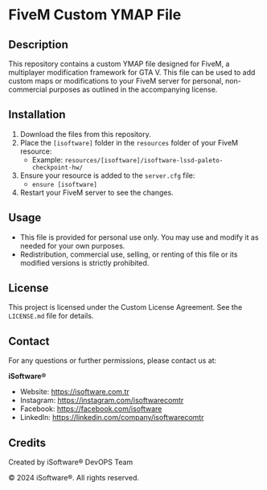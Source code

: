 # FiveM Custom YMAP File

## Description
This repository contains a custom YMAP file designed for FiveM, a multiplayer modification framework for GTA V. 
This file can be used to add custom maps or modifications to your FiveM server for personal, non-commercial purposes as outlined in the accompanying license.

## Installation
1. Download the files from this repository.
2. Place the `[isoftware]` folder in the `resources` folder of your FiveM resource:
   - Example: `resources/[isoftware]/isoftware-lssd-paleto-checkpoint-hw/`
3. Ensure your resource is added to the `server.cfg` file:
   - `ensure [isoftware]`
4. Restart your FiveM server to see the changes.

## Usage
- This file is provided for personal use only. You may use and modify it as needed for your own purposes.
- Redistribution, commercial use, selling, or renting of this file or its modified versions is strictly prohibited.

## License
This project is licensed under the Custom License Agreement. See the `LICENSE.md` file for details.

## Contact
For any questions or further permissions, please contact us at:

**iSoftware®**
- Website: https://isoftware.com.tr
- Instagram: https://instagram.com/isoftwarecomtr
- Facebook: https://facebook.com/isoftware
- LinkedIn: https://linkedin.com/company/isoftwarecomtr

## Credits
Created by iSoftware® DevOPS Team

© 2024 iSoftware®. All rights reserved.
